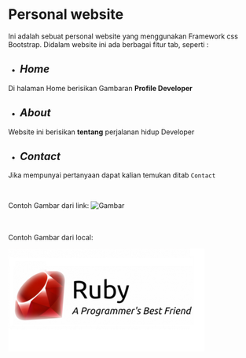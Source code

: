 # Personal website
Ini adalah sebuat personal website yang menggunakan Framework css Bootstrap.
Didalam website ini ada berbagai fitur tab, seperti :
* ## _Home_
Di halaman Home berisikan Gambaran **Profile Developer**

* ## _About_
Website ini berisikan **tentang** perjalanan hidup Developer

* ##  _Contact_
Jika mempunyai pertanyaan dapat kalian temukan ditab `Contact`

</br>

Contoh Gambar dari link:
![Gambar](https://miro.medium.com/max/600/0*7asj1rKS8d2mead_.png)

</br>
</br>
Contoh Gambar dari local:
<br>

![Gambar](rubybatu.png)
